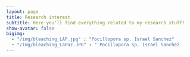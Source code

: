 ```yaml
---
layout: page
title: Research interest
subtitle: Here you'll find everything related to my research stuff!
show-avatar: false
bigimg:  
  - "/img/bleaching_LAP.jpg" : "Pocillopora sp. Israel Sanchez"
  - "/img/bleaching_LaPaz.JPG" : "¨Pocillopora sp. Israel Sanchez 
---
```


